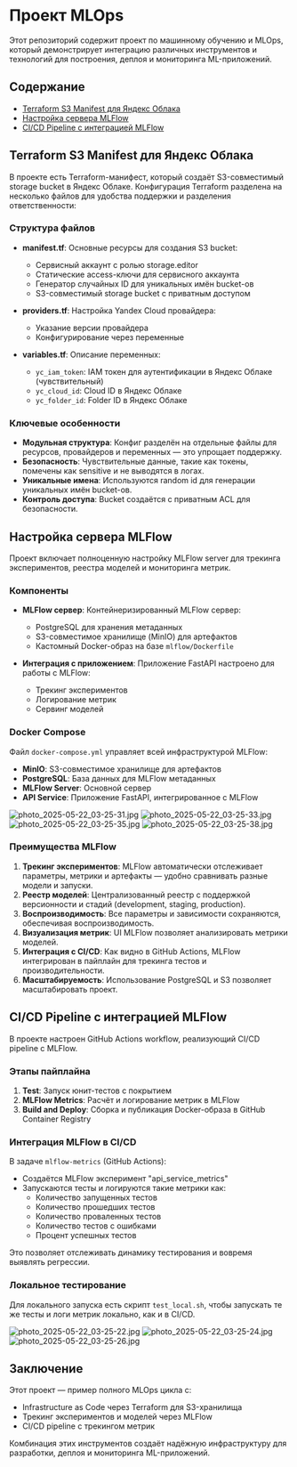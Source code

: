 # Проект MLOps

Этот репозиторий содержит проект по машинному обучению и MLOps, который демонстрирует интеграцию различных инструментов и технологий для построения, деплоя и мониторинга ML-приложений.

## Содержание

- [Terraform S3 Manifest для Яндекс Облака](#terraform-s3-manifest-для-яндекс-облака)
- [Настройка сервера MLFlow](#настройка-сервера-mlflow)
- [CI/CD Pipeline с интеграцией MLFlow](#cicd-pipeline-с-интеграцией-mlflow)

## Terraform S3 Manifest для Яндекс Облака

В проекте есть Terraform-манифест, который создаёт S3-совместимый storage bucket в Яндекс Облаке. Конфигурация Terraform разделена на несколько файлов для удобства поддержки и разделения ответственности:

### Структура файлов

- **manifest.tf**: Основные ресурсы для создания S3 bucket:
  - Сервисный аккаунт с ролью storage.editor
  - Статические access-ключи для сервисного аккаунта
  - Генератор случайных ID для уникальных имён bucket-ов
  - S3-совместимый storage bucket с приватным доступом

- **providers.tf**: Настройка Yandex Cloud провайдера:
  - Указание версии провайдера
  - Конфигурирование через переменные

- **variables.tf**: Описание переменных:
  - `yc_iam_token`: IAM токен для аутентификации в Яндекс Облаке (чувствительный)
  - `yc_cloud_id`: Cloud ID в Яндекс Облаке
  - `yc_folder_id`: Folder ID в Яндекс Облаке

### Ключевые особенности

- **Модульная структура**: Конфиг разделён на отдельные файлы для ресурсов, провайдеров и переменных — это упрощает поддержку.
- **Безопасность**: Чувствительные данные, такие как токены, помечены как sensitive и не выводятся в логах.
- **Уникальные имена**: Используются random id для генерации уникальных имён bucket-ов.
- **Контроль доступа**: Bucket создаётся с приватным ACL для безопасности.

## Настройка сервера MLFlow

Проект включает полноценную настройку MLFlow server для трекинга экспериментов, реестра моделей и мониторинга метрик.

### Компоненты

- **MLFlow сервер**: Контейнеризированный MLFlow сервер:
  - PostgreSQL для хранения метаданных
  - S3-совместимое хранилище (MinIO) для артефактов
  - Кастомный Docker-образ на базе `mlflow/Dockerfile`

- **Интеграция с приложением**: Приложение FastAPI настроено для работы с MLFlow:
  - Трекинг экспериментов
  - Логирование метрик
  - Сервинг моделей

### Docker Compose

Файл `docker-compose.yml` управляет всей инфраструктурой MLFlow:

- **MinIO**: S3-совместимое хранилище для артефактов
- **PostgreSQL**: База данных для MLFlow метаданных
- **MLFlow Server**: Основной сервер
- **API Service**: Приложение FastAPI, интегрированное с MLFlow

![photo_2025-05-22_03-25-31.jpg](docs/photo_2025-05-22_03-25-31.jpg)
![photo_2025-05-22_03-25-33.jpg](docs/photo_2025-05-22_03-25-33.jpg)
![photo_2025-05-22_03-25-35.jpg](docs/photo_2025-05-22_03-25-35.jpg)
![photo_2025-05-22_03-25-38.jpg](docs/photo_2025-05-22_03-25-38.jpg)

### Преимущества MLFlow

1. **Трекинг экспериментов**: MLFlow автоматически отслеживает параметры, метрики и артефакты — удобно сравнивать разные модели и запуски.
2. **Реестр моделей**: Централизованный реестр с поддержкой версионности и стадий (development, staging, production).
3. **Воспроизводимость**: Все параметры и зависимости сохраняются, обеспечивая воспроизводимость.
4. **Визуализация метрик**: UI MLFlow позволяет анализировать метрики моделей.
5. **Интеграция с CI/CD**: Как видно в GitHub Actions, MLFlow интегрирован в пайплайн для трекинга тестов и производительности.
6. **Масштабируемость**: Использование PostgreSQL и S3 позволяет масштабировать проект.

## CI/CD Pipeline с интеграцией MLFlow

В проекте настроен GitHub Actions workflow, реализующий CI/CD pipeline с MLFlow.

### Этапы пайплайна

1. **Test**: Запуск юнит-тестов с покрытием
2. **MLFlow Metrics**: Расчёт и логирование метрик в MLFlow
3. **Build and Deploy**: Сборка и публикация Docker-образа в GitHub Container Registry

### Интеграция MLFlow в CI/CD

В задаче `mlflow-metrics` (GitHub Actions):

- Создаётся MLFlow эксперимент "api_service_metrics"
- Запускаются тесты и логируются такие метрики как:
  - Количество запущенных тестов
  - Количество прошедших тестов
  - Количество проваленных тестов
  - Количество тестов с ошибками
  - Процент успешных тестов

Это позволяет отслеживать динамику тестирования и вовремя выявлять регрессии.

### Локальное тестирование

Для локального запуска есть скрипт `test_local.sh`, чтобы запускать те же тесты и логи метрик локально, как и в CI/CD.

![photo_2025-05-22_03-25-22.jpg](docs/photo_2025-05-22_03-25-22.jpg)
![photo_2025-05-22_03-25-24.jpg](docs/photo_2025-05-22_03-25-24.jpg)
![photo_2025-05-22_03-25-26.jpg](docs/photo_2025-05-22_03-25-26.jpg)

## Заключение

Этот проект — пример полного MLOps цикла с:

- Infrastructure as Code через Terraform для S3-хранилища
- Трекинг экспериментов и моделей через MLFlow
- CI/CD pipeline с трекингом метрик

Комбинация этих инструментов создаёт надёжную инфраструктуру для разработки, деплоя и мониторинга ML-приложений.